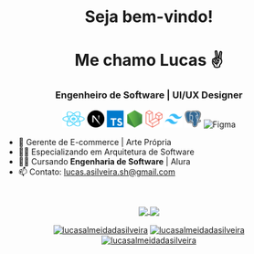 <h1 align="center">Seja bem-vindo!</h1>
<h1 align="center">Me chamo Lucas ✌</h1>
<h3 align="center">Engenheiro de Software | UI/UX Designer</h3>

<p align="center">
  <img src="https://raw.githubusercontent.com/devicons/devicon/master/icons/react/react-original.svg" alt="React" width="40" height="30"/>
  <img src="https://raw.githubusercontent.com/devicons/devicon/master/icons/nextjs/nextjs-original.svg" alt="Nextjs" width="30" height="30"/>
  <img src="https://raw.githubusercontent.com/devicons/devicon/master/icons/typescript/typescript-original.svg" alt="Typescript"  width="30" height="30"/>
  <img src="https://raw.githubusercontent.com/devicons/devicon/master/icons/nodejs/nodejs-original.svg" alt="Nodejs"  width="30" height="30"/>
  <img src="https://raw.githubusercontent.com/devicons/devicon/master/icons/laravel/laravel-original.svg" alt="Laravel"  width="30" height="30"/>
  <img src="https://raw.githubusercontent.com/devicons/devicon/master/icons/tailwindcss/tailwindcss-original.svg" alt="Tailwind" width="30" height="30"/>
  <img src="https://raw.githubusercontent.com/devicons/devicon/master/icons/postgresql/postgresql-original.svg" alt="PostgreSQL" width="30" height="30"/>
  <img src="https://cdn.jsdelivr.net/gh/devicons/devicon/icons/figma/figma-original.svg" alt="Figma" width="40" height="30"/>
</p>

- 🔭 Gerente de E-commerce | Arte Própria
- 👨‍💻 Especializando em Arquitetura de Software
- 👨‍🎓 Cursando <strong>Engenharia de Software</strong> | Alura
- 📫 Contato: lucas.asilveira.sh@gmail.com
<br/>

<p align="center">
  <a href="https://github.com/anuraghazra/github-readme-stats">
    <img
      align="center"
      height="165"
      src="https://github-readme-stats.vercel.app/api?username=lucasAlmeidaSilveira&show_icons=true&hide_border=true&theme=default"
    />
  </a>
  <a href="https://github.com/anuraghazra/github-readme-stats">
    <img
      align="center"
      height="165"
      src="https://github-readme-stats.vercel.app/api/top-langs/?username=lucasAlmeidaSilveira&layout=compact&hide_border=true&theme=default"
    />
  </a>
</p>

<p align="center">
<a href="https://www.linkedin.com/in/lucasalmeidadasilveira/" target="blank"><img align="center" src="https://cdn.jsdelivr.net/npm/simple-icons@3.0.1/icons/linkedin.svg" alt="lucasalmeidadasilveira" height="20" width="20" /></a>
<a href="https://www.fb.com/LucasxxAlmeida/" target="blank"><img align="center" src="https://cdn.jsdelivr.net/npm/simple-icons@3.0.1/icons/facebook.svg" alt="lucasalmeidadasilveira" height="20" width="20" /></a>
<a href="https://instagram.com/lucas_asilveira" target="blank"><img align="center" src="https://cdn.jsdelivr.net/npm/simple-icons@3.0.1/icons/instagram.svg" alt="lucasalmeidadasilveira" height="20" width="20" /></a>
</p>


